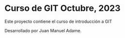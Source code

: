 # Curso de GIT Octubre, 2023
 
Este proyecto contiene el curso de introducción a GIT

Desarrollado por Juan Manuel Adame.

